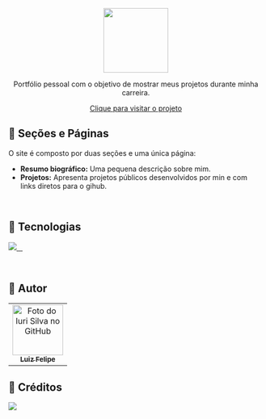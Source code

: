 <p align="center">
  <a href="https://discord.com/invite/fTacV8shZ6">
    <img src="https://i.imgur.com/rSfbHTj.png" width="128">
  </a>
</p>

<p align="center">
Portfólio pessoal com o objetivo de mostrar meus projetos durante minha carreira.
</p>

<p align="center">
  <a href="https://meluiz.com/">Clique para visitar o projeto</a>
</p>

## 🔖 Seções e Páginas
O site é composto por duas seções e uma única página:

- **Resumo biográfico:** Uma pequena descrição sobre mim.
- **Projetos:** Apresenta projetos públicos desenvolvidos por min e com links diretos para o gihub.

<br />

## 📃 Tecnologias
<p align="left">
  <a aria-label="Next logo" href="https://nextjs.org/">
    <img src="https://img.shields.io/badge/Next-black?style=for-the-badge&logo=next.js&logoColor=white">
  </a>
  <a aria-label="Typescript logo" href="https://www.typescriptlang.org/">
    <img alt="" src="https://img.shields.io/badge/typescript-%23007ACC.svg?style=for-the-badge&logo=typescript&logoColor=white">
  </a>
  <a aria-label="Discord Server" href="https://discord.gg/fTacV8shZ6">
    <img alt="" src="https://img.shields.io/badge/meluiz-%237289DA.svg?style=for-the-badge&logo=discord&logoColor=white">
  </a>
  <a aria-label="Styled Components Logo" href="https://styled-components.com/">
    <img alt="" src="https://img.shields.io/badge/styled--components-DB7093?style=for-the-badge&logo=styled-components&logoColor=white">
  </a>
</p>

<br />

## 🎉 Autor
<table>
  <tr>
    <td align="center">
      <a href="https://github.com/meluiz">
        <img src="https://avatars.githubusercontent.com/u/52682525?v=4" width="100px;" alt="Foto do Iuri Silva no GitHub"/><br>
        <sub>
          <b>Luiz Felipe</b>
        </sub>
      </a>
    </td>
  </tr>
</table>

## 🌈 Créditos

<p align="left">
  <a aria-label="Dribble logo" href="https://dribbble.com/shots/9809111-Developer-Dark-Grid-Portfolio">
    <img src="https://img.shields.io/badge/Dribbble-EA4C89?style=for-the-badge&logo=dribbble&logoColor=white">
  </a>
</p>
